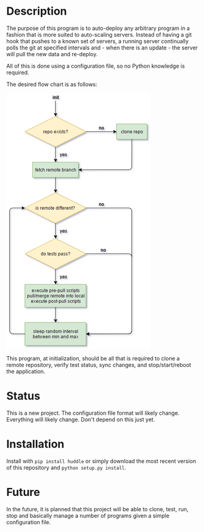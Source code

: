 # Description

The purpose of this program is to auto-deploy any arbitrary program in a fashion that is more suited to auto-scaling
servers.  Instead of having a git hook that pushes to a known set of servers, a running server continually polls
the git at specified intervals and - when there is an update - the server will pull the new data and re-deploy.

All of this is done using a configuration file, so no Python knowledge is required.

The desired flow chart is as follows:

![desired flow chart](flow-chart.png)

This program, at initialization, should be all that is required to clone a remote repository, verify test status,
sync changes, and stop/start/reboot the application.

# Status

This is a new project.  The configuration file format will likely change.  Everything will likely change.  Don't
depend on this just yet.

# Installation

Install with `pip install huddle` or simply download the most recent version of this repository and
`python setup.py install`.

# Future

In the future, it is planned that this project will be able to clone, test, run, stop and basically manage a number
of programs given a simple configuration file.
